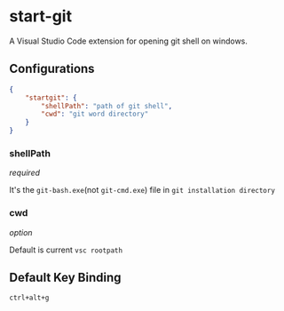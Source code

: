 # start-git

A Visual Studio Code extension for opening git shell on windows.

## Configurations
``` json
{
    "startgit": {
        "shellPath": "path of git shell",
        "cwd": "git word directory"
    }
}
```

### shellPath

*required*

It's the `git-bash.exe`(not `git-cmd.exe`) file in `git installation directory`

### cwd

*option*

Default is current `vsc rootpath`

## Default Key Binding

`ctrl+alt+g`
